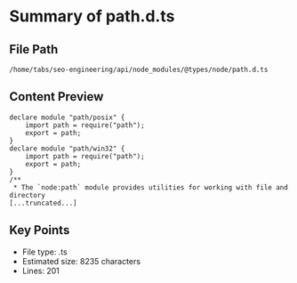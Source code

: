 # Summary of path.d.ts
  
## File Path
`/home/tabs/seo-engineering/api/node_modules/@types/node/path.d.ts`

## Content Preview
```
declare module "path/posix" {
    import path = require("path");
    export = path;
}
declare module "path/win32" {
    import path = require("path");
    export = path;
}
/**
 * The `node:path` module provides utilities for working with file and directory
[...truncated...]
```

## Key Points
- File type: .ts
- Estimated size: 8235 characters
- Lines: 201
